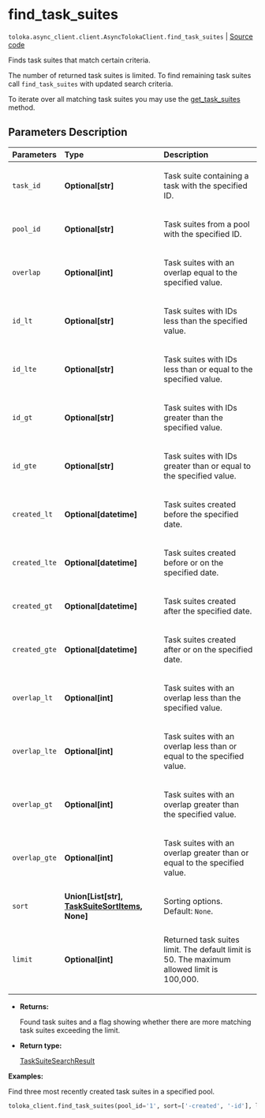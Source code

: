 # find_task_suites
`toloka.async_client.client.AsyncTolokaClient.find_task_suites` | [Source code](https://github.com/Toloka/toloka-kit/blob/v1.1.1/src/client/__init__.py#L0)

Finds task suites that match certain criteria.


The number of returned task suites is limited. To find remaining task suites call `find_task_suites` with updated search criteria.

To iterate over all matching task suites you may use the [get_task_suites](toloka.client.TolokaClient.get_task_suites.md) method.

## Parameters Description

| Parameters | Type | Description |
| :----------| :----| :-----------|
`task_id`|**Optional\[str\]**|<p>Task suite containing a task with the specified ID.</p>
`pool_id`|**Optional\[str\]**|<p>Task suites from a pool with the specified ID.</p>
`overlap`|**Optional\[int\]**|<p>Task suites with an overlap equal to the specified value.</p>
`id_lt`|**Optional\[str\]**|<p>Task suites with IDs less than the specified value.</p>
`id_lte`|**Optional\[str\]**|<p>Task suites with IDs less than or equal to the specified value.</p>
`id_gt`|**Optional\[str\]**|<p>Task suites with IDs greater than the specified value.</p>
`id_gte`|**Optional\[str\]**|<p>Task suites with IDs greater than or equal to the specified value.</p>
`created_lt`|**Optional\[datetime\]**|<p>Task suites created before the specified date.</p>
`created_lte`|**Optional\[datetime\]**|<p>Task suites created before or on the specified date.</p>
`created_gt`|**Optional\[datetime\]**|<p>Task suites created after the specified date.</p>
`created_gte`|**Optional\[datetime\]**|<p>Task suites created after or on the specified date.</p>
`overlap_lt`|**Optional\[int\]**|<p>Task suites with an overlap less than the specified value.</p>
`overlap_lte`|**Optional\[int\]**|<p>Task suites with an overlap less than or equal to the specified value.</p>
`overlap_gt`|**Optional\[int\]**|<p>Task suites with an overlap greater than the specified value.</p>
`overlap_gte`|**Optional\[int\]**|<p>Task suites with an overlap greater than or equal to the specified value.</p>
`sort`|**Union\[List\[str\], [TaskSuiteSortItems](toloka.client.search_requests.TaskSuiteSortItems.md), None\]**|<p>Sorting options. Default: `None`.</p>
`limit`|**Optional\[int\]**|<p>Returned task suites limit. The default limit is 50. The maximum allowed limit is 100,000.</p>

* **Returns:**

  Found task suites and a flag showing whether there are more matching task suites exceeding the limit.

* **Return type:**

  [TaskSuiteSearchResult](toloka.client.search_results.TaskSuiteSearchResult.md)

**Examples:**

Find three most recently created task suites in a specified pool.

```python
toloka_client.find_task_suites(pool_id='1', sort=['-created', '-id'], limit=3)
```
